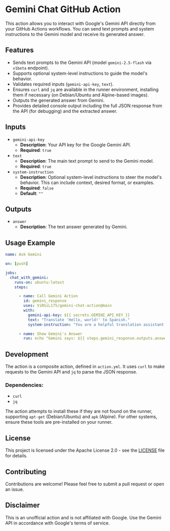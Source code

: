# Gemini Chat GitHub Action

This action allows you to interact with Google's Gemini API directly from your GitHub Actions workflows. You can send text prompts and system instructions to the Gemini model and receive its generated answer.

## Features

*   Sends text prompts to the Gemini API (model `gemini-2.5-flash` via `v1beta` endpoint).
*   Supports optional system-level instructions to guide the model's behavior.
*   Validates required inputs (`gemini-api-key`, `text`).
*   Ensures `curl` and `jq` are available in the runner environment, installing them if necessary (on Debian/Ubuntu and Alpine-based images).
*   Outputs the generated answer from Gemini.
*   Provides detailed console output including the full JSON response from the API (for debugging) and the extracted answer.

## Inputs

-   `gemini-api-key`
    -   **Description**: Your API key for the Google Gemini API.
    -   **Required**: `true`
-   `text`
    -   **Description**: The main text prompt to send to the Gemini model.
    -   **Required**: `true`
-   `system-instruction`
    -   **Description**: Optional system-level instructions to steer the model's behavior. This can include context, desired format, or examples.
    -   **Required**: `false`
    -   **Default**: `""`

## Outputs

-   `answer`
    -   **Description**: The text answer generated by Gemini.

## Usage Example

```yaml
name: Ask Gemini

on: [push]

jobs:
  chat_with_gemini:
    runs-on: ubuntu-latest
    steps:

      - name: Call Gemini Action
        id: gemini_response
        uses: ViRGiL175/gemini-chat-action@main
        with:
          gemini-api-key: ${{ secrets.GEMINI_API_KEY }}
          text: "Translate 'Hello, world!' to Spanish."
          system-instruction: "You are a helpful translation assistant."

      - name: Show Gemini's Answer
        run: echo "Gemini says: ${{ steps.gemini_response.outputs.answer }}"
```

## Development

The action is a composite action, defined in `action.yml`. It uses `curl` to make requests to the Gemini API and `jq` to parse the JSON response.

### Dependencies:
*   `curl`
*   `jq`

The action attempts to install these if they are not found on the runner, supporting `apt-get` (Debian/Ubuntu) and `apk` (Alpine). For other systems, ensure these tools are pre-installed on your runner.

## License

This project is licensed under the Apache License 2.0 - see the [LICENSE](LICENSE) file for details.

## Contributing

Contributions are welcome! Please feel free to submit a pull request or open an issue.

## Disclaimer

This is an unofficial action and is not affiliated with Google. Use the Gemini API in accordance with Google's terms of service.
